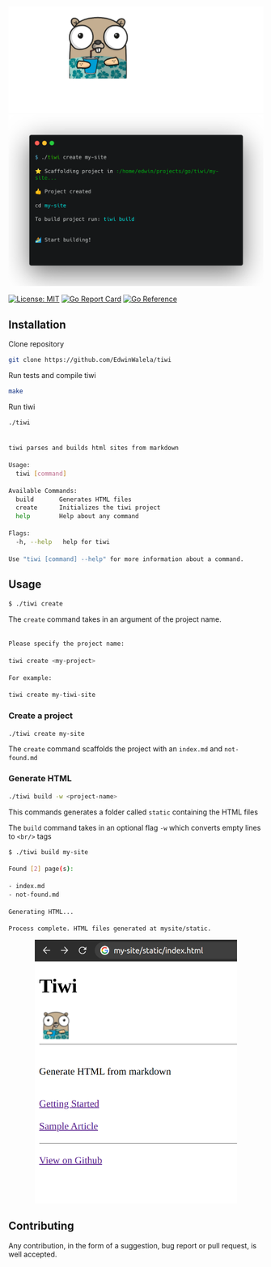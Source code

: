 <div align="center">
<img src="docs/tiwi.png"/>

<img src="./docs/create.png" width=600/>
</div>

[![License: MIT](https://img.shields.io/badge/License-MIT-blue.svg)](https://opensource.org/licenses/MIT) [![Go Report Card](https://goreportcard.com/badge/github.com/edwinwalela/tiwi)](https://goreportcard.com/report/github.com/edwinwalela/tiwi)  [![Go Reference](https://pkg.go.dev/badge/badge/github.com/edwinwalela/tiwi)](https://pkg.go.dev/github.com/edwinwalela/tiwi)

## Installation

Clone repository

```bash
git clone https://github.com/EdwinWalela/tiwi
```

Run tests and compile tiwi

```bash
make
```

Run tiwi

```bash
./tiwi


tiwi parses and builds html sites from markdown

Usage:
  tiwi [command]

Available Commands:
  build       Generates HTML files
  create      Initializes the tiwi project
  help        Help about any command

Flags:
  -h, --help   help for tiwi

Use "tiwi [command] --help" for more information about a command.

```

## Usage

```bash
$ ./tiwi create
```

The `create` command takes in an argument of the project name.

```bash

Please specify the project name:

tiwi create <my-project>

For example:

tiwi create my-tiwi-site

```

### Create a project

```bash
./tiwi create my-site
```

The `create` command scaffolds the project with an `index.md` and `not-found.md`

### Generate HTML

```bash
./tiwi build -w <project-name>
```

This commands generates a folder called `static` containing the HTML files

The `build` command takes in an optional flag `-w` which converts empty lines to `<br/>` tags

```bash
$ ./tiwi build my-site

Found [2] page(s):

- index.md
- not-found.md

Generating HTML...

Process complete. HTML files generated at mysite/static.
```
<div align="center">
<img src="./docs/index-html.png" width=400/>
</div>


## Contributing

Any contribution, in the form of a suggestion, bug report or pull request, is well accepted.